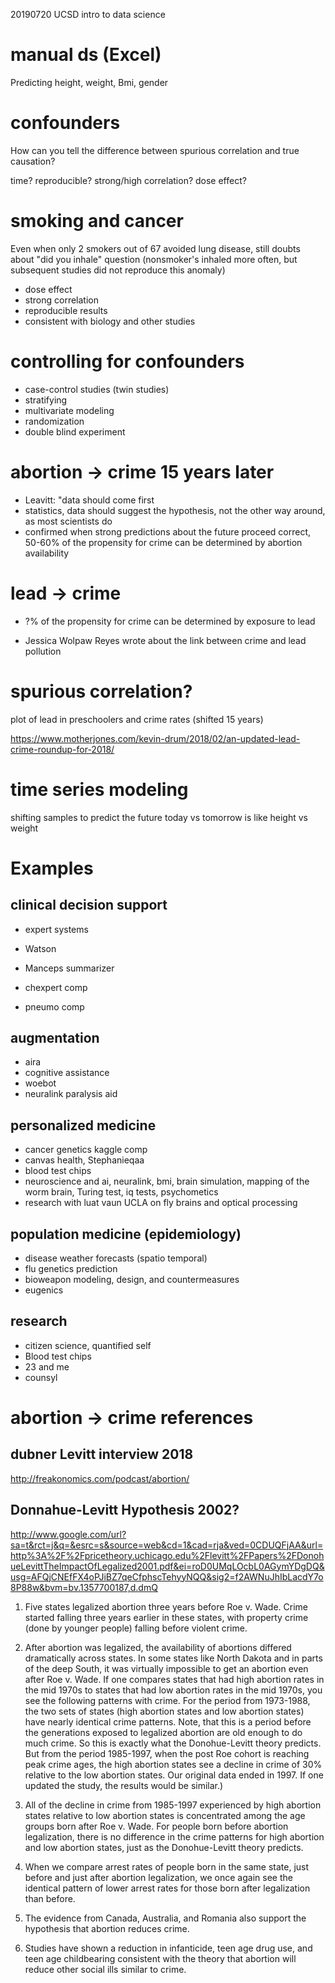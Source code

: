 20190720 UCSD intro to data science 
# manual ds (Excel)

Predicting height, weight, Bmi, gender

# confounders

How can you tell the difference between spurious correlation and true causation?

time?
reproducible?
strong/high correlation?
dose effect?


# smoking and cancer

Even when only 2 smokers out of 67 avoided lung disease, still doubts about "did you inhale" question (nonsmoker's inhaled more often, but subsequent studies did not reproduce this anomaly)
- dose effect
- strong correlation
- reproducible results
- consistent with biology and other studies

# controlling for confounders

- case-control studies (twin studies)
- stratifying
- multivariate modeling
- randomization
- double blind experiment

# abortion -> crime 15 years later

- Leavitt: "data should come first
- statistics, data should suggest the hypothesis, not the other way around, as most scientists do
- confirmed when strong predictions about the future proceed correct, 50-60% of the propensity for crime can be determined by abortion availability

# lead -> crime

- ?% of the propensity for crime can be determined by exposure to lead

- Jessica Wolpaw Reyes wrote about the link between crime and lead pollution

# spurious correlation?

plot of lead in preschoolers and crime rates (shifted 15 years)

https://www.motherjones.com/kevin-drum/2018/02/an-updated-lead-crime-roundup-for-2018/

# time series modeling

shifting samples to predict the future
today vs tomorrow is like height vs weight




# Examples
## clinical decision support
- expert systems
- Watson 
- Manceps summarizer

- chexpert comp
- pneumo comp
## augmentation
- aira
- cognitive assistance
- woebot
- neuralink paralysis aid
## personalized medicine
- cancer genetics kaggle comp
- canvas health, Stephanieqaa
- blood test chips
- neuroscience and ai, neuralink, bmi, brain simulation, mapping of the worm brain, Turing test, iq tests, psychometics
- research with luat vaun UCLA on fly brains and optical processing
## population medicine (epidemiology)
- disease weather forecasts (spatio temporal)
- flu genetics prediction
- bioweapon modeling, design, and countermeasures
- eugenics
## research
- citizen science, quantified self
- Blood test chips
- 23 and me
- counsyl


# abortion -> crime references

## dubner Levitt interview 2018

http://freakonomics.com/podcast/abortion/

## Donnahue-Levitt Hypothesis 2002?

http://www.google.com/url?sa=t&rct=j&q=&esrc=s&source=web&cd=1&cad=rja&ved=0CDUQFjAA&url=http%3A%2F%2Fpricetheory.uchicago.edu%2Flevitt%2FPapers%2FDonohueLevittTheImpactOfLegalized2001.pdf&ei=roD0UMqLOcbL0AGymYDgDQ&usg=AFQjCNEfFX4oPJiBZ7qeCfphscTehyyNQQ&sig2=f2AWNuJhIbLacdY7o8P88w&bvm=bv.1357700187,d.dmQ

1) Five states legalized abortion three years before Roe v. Wade. Crime started falling three years earlier in these states, with property crime (done by younger people) falling before violent crime.

2) After abortion was legalized, the availability of abortions differed dramatically across states. In some states like North Dakota and in parts of the deep South, it was virtually impossible to get an abortion even after Roe v. Wade. If one compares states that had high abortion rates in the mid 1970s to states that had low abortion rates in the mid 1970s, you see the following patterns with crime. For the period from 1973-1988, the two sets of states (high abortion states and low abortion states) have nearly identical crime patterns. Note, that this is a period before the generations exposed to legalized abortion are old enough to do much crime. So this is exactly what the Donohue-Levitt theory predicts. But from the period 1985-1997, when the post Roe cohort is reaching peak crime ages, the high abortion states see a decline in crime of 30% relative to the low abortion states. Our original data ended in 1997. If one updated the study, the results would be similar.)

3) All of the decline in crime from 1985-1997 experienced by high abortion states relative to low abortion states is concentrated among the age groups born after Roe v. Wade. For people born before abortion legalization, there is no difference in the crime patterns for high abortion and low abortion states, just as the Donohue-Levitt theory predicts.

4) When we compare arrest rates of people born in the same state, just before and just after abortion legalization, we once again see the identical pattern of lower arrest rates for those born after legalization than before.

5) The evidence from Canada, Australia, and Romania also support the hypothesis that abortion reduces crime.

6) Studies have shown a reduction in infanticide, teen age drug use, and teen age childbearing consistent with the theory that abortion will reduce other social ills similar to crime.
